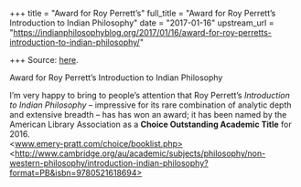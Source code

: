 +++
title = "Award for Roy Perrett’s"
full_title = "Award for Roy Perrett’s Introduction to Indian Philosophy"
date = "2017-01-16"
upstream_url = "https://indianphilosophyblog.org/2017/01/16/award-for-roy-perretts-introduction-to-indian-philosophy/"

+++
Source: [here](https://indianphilosophyblog.org/2017/01/16/award-for-roy-perretts-introduction-to-indian-philosophy/).

Award for Roy Perrett’s Introduction to Indian Philosophy

I’m very happy to bring to people’s attention that Roy Perrett’s
*Introduction to Indian Philosophy* – impressive for its rare
combination of analytic depth and extensive breadth – has has won an
award; it has been named by the American Library Association as a
**Choice Outstanding Academic Title** for 2016.  
\<www.emery-pratt.com/choice/booklist.php>  
\<http://www.cambridge.org/au/academic/subjects/philosophy/non-western-philosophy/introduction-indian-philosophy?format=PB&isbn=9780521618694>
